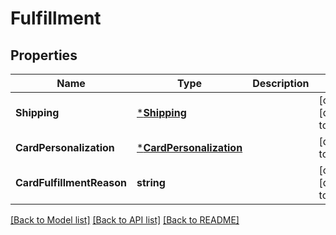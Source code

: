 # Fulfillment

## Properties
Name | Type | Description | Notes
------------ | ------------- | ------------- | -------------
**Shipping** | [***Shipping**](shipping.md) |  | [optional] [default to null]
**CardPersonalization** | [***CardPersonalization**](card_personalization.md) |  | [default to null]
**CardFulfillmentReason** | **string** |  | [optional] [default to null]

[[Back to Model list]](../README.md#documentation-for-models) [[Back to API list]](../README.md#documentation-for-api-endpoints) [[Back to README]](../README.md)


